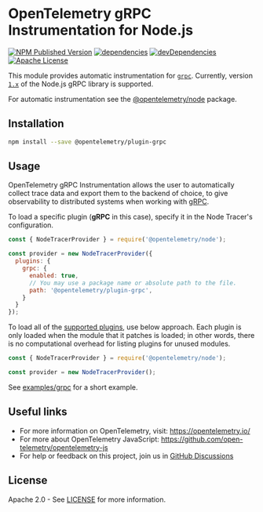 # OpenTelemetry gRPC Instrumentation for Node.js

[![NPM Published Version][npm-img]][npm-url]
[![dependencies][dependencies-image]][dependencies-url]
[![devDependencies][devDependencies-image]][devDependencies-url]
[![Apache License][license-image]][license-image]

This module provides automatic instrumentation for [`grpc`](https://grpc.github.io/grpc/node/). Currently, version [`1.x`](https://www.npmjs.com/package/grpc?activeTab=versions) of the Node.js gRPC library is supported.

For automatic instrumentation see the
[@opentelemetry/node](https://github.com/open-telemetry/opentelemetry-js/tree/master/packages/opentelemetry-node) package.

## Installation

```sh
npm install --save @opentelemetry/plugin-grpc
```

## Usage

OpenTelemetry gRPC Instrumentation allows the user to automatically collect trace data and export them to the backend of choice, to give observability to distributed systems when working with [gRPC](https://www.npmjs.com/package/grpc).

To load a specific plugin (**gRPC** in this case), specify it in the Node Tracer's configuration.

```javascript
const { NodeTracerProvider } = require('@opentelemetry/node');

const provider = new NodeTracerProvider({
  plugins: {
    grpc: {
      enabled: true,
      // You may use a package name or absolute path to the file.
      path: '@opentelemetry/plugin-grpc',
    }
  }
});
```

To load all of the [supported plugins](https://github.com/open-telemetry/opentelemetry-js#plugins), use below approach. Each plugin is only loaded when the module that it patches is loaded; in other words, there is no computational overhead for listing plugins for unused modules.

```javascript
const { NodeTracerProvider } = require('@opentelemetry/node');

const provider = new NodeTracerProvider();
```

See [examples/grpc](https://github.com/open-telemetry/opentelemetry-js/tree/master/examples/grpc) for a short example.

## Useful links

- For more information on OpenTelemetry, visit: <https://opentelemetry.io/>
- For more about OpenTelemetry JavaScript: <https://github.com/open-telemetry/opentelemetry-js>
- For help or feedback on this project, join us in [GitHub Discussions][discussions-url]

## License

Apache 2.0 - See [LICENSE][license-url] for more information.

[discussions-url]: https://github.com/open-telemetry/opentelemetry-js/discussions
[license-url]: https://github.com/open-telemetry/opentelemetry-js/blob/master/LICENSE
[license-image]: https://img.shields.io/badge/license-Apache_2.0-green.svg?style=flat
[dependencies-image]: https://david-dm.org/open-telemetry/opentelemetry-js/status.svg?path=packages/opentelemetry-plugin-grpc
[dependencies-url]: https://david-dm.org/open-telemetry/opentelemetry-js?path=packages%2Fopentelemetry-plugin-grpc
[devDependencies-image]: https://david-dm.org/open-telemetry/opentelemetry-js/dev-status.svg?path=packages/opentelemetry-plugin-grpc
[devDependencies-url]: https://david-dm.org/open-telemetry/opentelemetry-js?path=packages%2Fopentelemetry-plugin-grpc&type=dev
[npm-url]: https://www.npmjs.com/package/@opentelemetry/plugin-grpc
[npm-img]: https://badge.fury.io/js/%40opentelemetry%2Fplugin-grpc.svg
